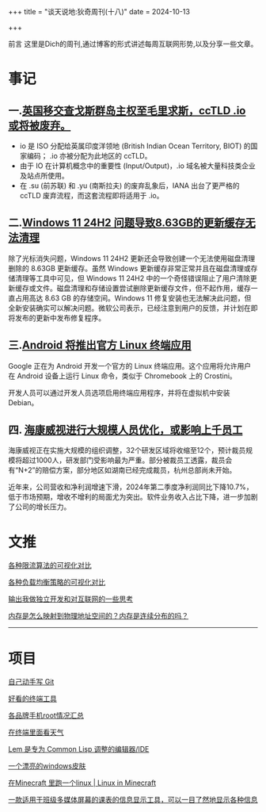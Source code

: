 +++
title = "谈天说地:狄奇周刊(十八)"
date = 2024-10-13


+++

前言 这里是Dich的周刊,通过博客的形式讲述每周互联网形势,以及分享一些文章。

<!-- more -->
# **事记**

## **一.[英国移交查戈斯群岛主权至毛里求斯，ccTLD .io 或将被废弃。](https://t.me/outvivid/4602)**

- io 是 ISO 分配给英属印度洋领地 (British Indian Ocean Territory, BIOT) 的国家编码； .io 亦被分配为此地区的 ccTLD。
- 由于 IO 在计算机概念中的重要性 (Input/Output)，.io 域名被大量科技类企业及站点所使用。
- 在 .su (前苏联) 和 .yu (南斯拉夫) 的废弃乱象后，IANA 出台了更严格的 ccTLD 废弃流程，而这套流程即将适用于 .io。

## **二.[Windows 11 24H2 问题导致8.63GB的更新缓存无法清理](https://t.me/xhqcankao/14097)**

除了光标消失问题，Windows 11 24H2 更新还会导致创建一个无法使用磁盘清理删除的 8.63GB 更新缓存。虽然 Windows 更新缓存非常正常并且在磁盘清理或存储清理等工具中可见，但 Windows 11 24H2 中的一个奇怪错误阻止了用户清除更新缓存或文件。磁盘清理和存储设置尝试删除更新缓存文件，但不起作用，缓存一直占用高达 8.63 GB 的存储空间。Windows 11 修复安装也无法解决此问题，但全新安装确实可以解决问题。微软公司表示，已经注意到用户的反馈，并计划在即将发布的更新中发布修复程序。


## **三.[Android 将推出官方 Linux 终端应用](https://www.androidauthority.com/android-linux-terminal-app-3489887/)**

Google 正在为 Android 开发一个官方的 Linux 终端应用。这个应用将允许用户在 Android 设备上运行 Linux 命令，类似于 Chromebook 上的 Crostini。

开发人员可以通过开发人员选项启用终端应用程序，并将在虚拟机中安装 Debian。


## **四. [海康威视进行大规模人员优化，或影响上千员工](https://weibo.com/1642634100/OB39Foij2)**

海康威视正在实施大规模的组织调整，32个研发区域将收缩至12个，预计裁员规模将超过1000人，研发部门受影响最为严重。部分被裁员工透露，裁员会有“N+2”的赔偿方案，部分地区如湖南已经完成裁员，杭州总部尚未开始。

近年来，公司营收和净利润增速下滑，2024年第二季度净利润同比下降10.7%，低于市场预期，增收不增利的局面尤为突出。软件业务收入占比下降，进一步加剧了公司的增长压力。


# **文推**

[各种限流算法的可视化对比](https://smudge.ai/blog/ratelimit-algorithms)

[各种负载均衡策略的可视化对比](https://samwho.dev/load-balancing/)

[输出我做独立开发和对互联网的一些思考](https://www.icebeer.top/)

[内存是怎么映射到物理地址空间的？内存是连续分布的吗？ ](https://telegra.ph/%E5%86%85%E5%AD%98%E6%98%AF%E6%80%8E%E4%B9%88%E6%98%A0%E5%B0%84%E5%88%B0%E7%89%A9%E7%90%86%E5%9C%B0%E5%9D%80%E7%A9%BA%E9%97%B4%E7%9A%84%E5%86%85%E5%AD%98%E6%98%AF%E8%BF%9E%E7%BB%AD%E5%88%86%E5%B8%83%E7%9A%84%E5%90%97---%E7%9F%A5%E4%B9%8E%E6%97%A5%E6%8A%A5-10-09-5)


---

# **项目**

[自己动手写 Git ](https://wyag-zh.hanyujie.xyz/docs/1.-%E5%BC%95%E8%A8%80.html)


[好看的终端工具](https://charm.sh/libs/)


[各品牌手机root情况汇总](https://github.com/KHwang9883/MobileModels/blob/master/misc/bootloader-kernel-source.md)

[在终端里面看天气](https://github.com/chubin/wttr.in)

[Lem 是专为 Common Lisp 调整的编辑器/IDE](https://github.com/lem-project/lem)

[一个漂亮的windows皮肤](https://github.com/Runixe786/MD3-Windows)

[在Minecraft 里跑一个linux | Linux in Minecraft](https://github.com/Snektron/linux-in-minecraft)


[一款适用于班级多媒体屏幕的课表的信息显示工具，可以一目了然地显示各种信息](https://github.com/ClassIsland/ClassIsland)
